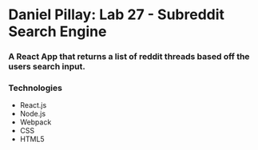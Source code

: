 # Daniel Pillay: Lab 27 - Subreddit Search Engine
### A React App that returns a list of reddit threads based off the users search input.

### Technologies
- React.js
- Node.js
- Webpack
- CSS
- HTML5